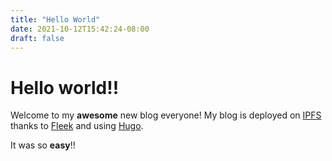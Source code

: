 ```yaml
---
title: "Hello World"
date: 2021-10-12T15:42:24-08:00
draft: false
---
```


# Hello world!!

Welcome to my **awesome** new blog everyone! My blog is deployed on [IPFS](https://ipfs.io) thanks to [Fleek](https://fleek.co) and using [Hugo](https://http://gohugo.io/).

It was so **easy**!!

